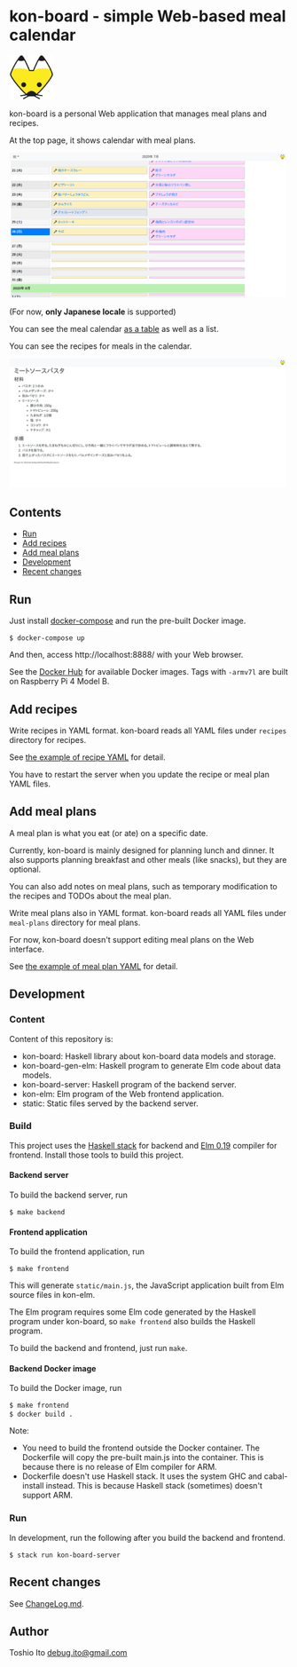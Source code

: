 # kon-board - simple Web-based meal calendar

<img src="static/icons/d/kon.svg" width="80" />

kon-board is a personal Web application that manages meal plans and recipes.

At the top page, it shows calendar with meal plans.

<a href="screenshots/shot_calendar.png"><img src="screenshots/shot_calendar.png" alt="Calendar" width="500" /></a>

(For now, **only Japanese locale** is supported)

You can see the meal calendar [as a table](screenshots/shot_caltable.png) as well as a list.

You can see the recipes for meals in the calendar.

<a href="screenshots/shot_recipe.png"><img src="screenshots/shot_recipe.png" alt="Recipe" width="500" /></a>

## Contents

- [Run](#run)
- [Add recipes](#add-recipes)
- [Add meal plans](#add-meal-plans)
- [Development](#development)
- [Recent changes](#recent-changes)


## Run

Just install [docker-compose](https://docs.docker.com/compose/) and run the pre-built Docker image.

    $ docker-compose up

And then, access http://localhost:8888/ with your Web browser.

See the [Docker Hub](https://hub.docker.com/r/debugito/kon-board/tags) for available Docker images. Tags with `-armv7l` are built on Raspberry Pi 4 Model B.


## Add recipes

Write recipes in YAML format. kon-board reads all YAML files under `recipes` directory for recipes.

See [the example of recipe YAML](kon-board/test/recipes/recipe_example.yaml) for detail.

You have to restart the server when you update the recipe or meal plan YAML files.

## Add meal plans

A meal plan is what you eat (or ate) on a specific date.

Currently, kon-board is mainly designed for planning lunch and dinner.
It also supports planning breakfast and other meals (like snacks), but they are optional.

You can also add notes on meal plans, such as temporary modification to the recipes and TODOs about the meal plan.

Write meal plans also in YAML format. kon-board reads all YAML files under `meal-plans` directory for meal plans.

For now, kon-board doesn't support editing meal plans on the Web interface.

See [the example of meal plan YAML](kon-board/test/meal-plans/plan_example.yaml) for detail.

## Development

### Content

Content of this repository is:

- kon-board: Haskell library about kon-board data models and storage.
- kon-board-gen-elm: Haskell program to generate Elm code about data models.
- kon-board-server: Haskell program of the backend server.
- kon-elm: Elm program of the Web frontend application.
- static: Static files served by the backend server.

### Build

This project uses the [Haskell stack](https://docs.haskellstack.org/) for backend and [Elm 0.19](https://elm-lang.org/) compiler for frontend. Install those tools to build this project.

#### Backend server

To build the backend server, run

    $ make backend

#### Frontend application

To build the frontend application, run

    $ make frontend

This will generate `static/main.js`, the JavaScript application built from Elm source files in kon-elm.

The Elm program requires some Elm code generated by the Haskell program under kon-board, so `make frontend` also builds the Haskell program.

To build the backend and frontend, just run `make`.

#### Backend Docker image

To build the Docker image, run

    $ make frontend
    $ docker build .

Note:

- You need to build the frontend outside the Docker container. The Dockerfile will copy the pre-built main.js into the container. This is because there is no release of Elm compiler for ARM.
- Dockerfile doesn't use Haskell stack. It uses the system GHC and cabal-install instead. This is because Haskell stack (sometimes) doesn't support ARM.

### Run

In development, run the following after you build the backend and frontend.

    $ stack run kon-board-server

## Recent changes

See [ChangeLog.md](kon-board/ChangeLog.md).

## Author

Toshio Ito <debug.ito@gmail.com>

